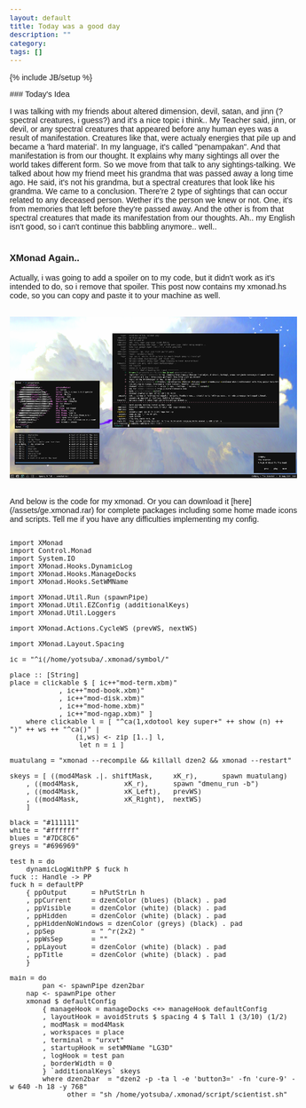 ```yaml
---
layout: default
title: Today was a good day
description: ""
category:
tags: []
---
```

{% include JB/setup %}
<head>
	<title>Spoiler HTML code</title>
	<style type="text/css">
body,input
	{
	font-family:"Trebuchet ms",arial;font-size:0.9em;
	bgcolor:#000000;
	}
.spoiler
	{
	border:1px solid #ddd;
	padding:1px;
	}
.spoiler .inner
	{
	border:1px solid #eee;
	padding:1px;margin:3px;
	}
	</style>
	<script type="text/javascript">
function showSpoiler(obj)
	{
	var inner = obj.parentNode.getElementsByTagName("div")[0];
	if (inner.style.display == "none")
		inner.style.display = "";
	else
		inner.style.display = "none";
	}
	</script>
</head>
### Today's Idea

I was talking with my friends about altered dimension, devil, satan, and jinn (?spectral creatures, i guess?) and it's a nice topic i think.. My Teacher said, jinn, or devil, or any spectral creatures that appeared before any human eyes was a result of manifestation. Creatures like that, were actualy energies that pile up and became a 'hard material'. In my language, it's called "penampakan". And that manifestation is from our thought. It explains why many sightings all over the world takes different form. So we move from that talk to any sightings-talking. We talked about how my friend meet his grandma that was passed away a long time ago. He said, it's not his grandma, but a spectral creatures that look like his grandma. We came to a conclusion. There're 2 type of sightings that can occur related to any deceased person. Wether it's the person we knew or not. One, it's from memories that left before they're passed away. And the other is from that spectral creatures that made its manifestation from our thoughts. Ah.. my English isn't good, so i can't continue this babbling anymore.. well..
<br>
<br>
### XMonad Again..

Actually, i was going to add a spoiler on to my code, but it didn't work as it's intended to do, so i remove that spoiler. This post now contains my xmonad.hs code, so you can copy and paste it to your machine as well. 
<br>
<br>
<p align="center"><img style="float: center" src=/img/today1.png /></p>

<br>
And below is the code for my xmonad. Or you can download it [here](/assets/ge.xmonad.rar) for complete packages including some home made icons and scripts. Tell me if you have any difficulties implementing my config.<br>
<br>

	import XMonad 
	import Control.Monad 
	import System.IO 
	import XMonad.Hooks.DynamicLog 
	import XMonad.Hooks.ManageDocks 
	import XMonad.Hooks.SetWMName 
	
	import XMonad.Util.Run (spawnPipe)
	import XMonad.Util.EZConfig (additionalKeys)
	import XMonad.Util.Loggers
	
	import XMonad.Actions.CycleWS (prevWS, nextWS)
	
	import XMonad.Layout.Spacing
	
	ic = "^i(/home/yotsuba/.xmonad/symbol/"
	
	place :: [String]
	place = clickable $ [ ic++"mod-term.xbm)"
			    , ic++"mod-book.xbm)"
			    , ic++"mod-disk.xbm)"
			    , ic++"mod-home.xbm)"
			    , ic++"mod-ngap.xbm)" ]
		where clickable l = [ "^ca(1,xdotool key super+" ++ show (n) ++ ")" ++ ws ++ "^ca()" |
					(i,ws) <- zip [1..] l,
					 let n = i ]
	
	muatulang = "xmonad --recompile && killall dzen2 && xmonad --restart"
	
	skeys = [ ((mod4Mask .|. shiftMask, 	xK_r), 		spawn muatulang)
		, ((mod4Mask, 			xK_r),		spawn "dmenu_run -b")
		, ((mod4Mask, 			xK_Left), 	prevWS)
		, ((mod4Mask, 			xK_Right),	nextWS)
		]
	
	black = "#111111"
	white = "#ffffff"
	blues = "#7DC8C6"
	greys = "#696969"
	
	test h = do
		dynamicLogWithPP $ fuck h
	fuck :: Handle -> PP
	fuck h = defaultPP
		{ ppOutput		= hPutStrLn h
		, ppCurrent		= dzenColor (blues) (black) . pad
		, ppVisible		= dzenColor (white) (black) . pad
		, ppHidden		= dzenColor (white) (black) . pad
		, ppHiddenNoWindows	= dzenColor (greys) (black) . pad
		, ppSep 		= " ^r(2x2) "
		, ppWsSep		= ""
		, ppLayout		= dzenColor (white) (black) . pad
		, ppTitle		= dzenColor (white) (black) . pad
		}
	
	main = do
			pan <- spawnPipe dzen2bar
		nap <- spawnPipe other
		xmonad $ defaultConfig
			{ manageHook = manageDocks <+> manageHook defaultConfig
			, layoutHook = avoidStruts $ spacing 4 $ Tall 1 (3/10) (1/2) 
			, modMask = mod4Mask
			, workspaces = place
			, terminal = "urxvt"
			, startupHook = setWMName "LG3D"
			, logHook = test pan
			, borderWidth = 0
			} `additionalKeys` skeys
			where dzen2bar 	= "dzen2 -p -ta l -e 'button3=' -fn 'cure-9' -w 640 -h 18 -y 768"
			      other	= "sh /home/yotsuba/.xmonad/script/scientist.sh"

